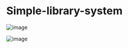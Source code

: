 # Simple-library-system

![image](https://github.com/watchout254/Simple-library-system/assets/88248852/81ba0155-bf02-4dd8-8457-d70bec6645c4)


![image](https://github.com/watchout254/Simple-library-system/assets/88248852/ad008485-29b6-4b16-90f8-0d7e89405676)


